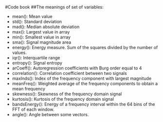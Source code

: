 #Code book 
##The meanings of set of variables:
  * mean(): Mean value <br>
  * std(): Standard deviation<br>
  * mad(): Median absolute deviation<br>
  * max(): Largest value in array<br>
  * min(): Smallest value in array<br>
  * sma(): Signal magnitude area<br>
  * energy(): Energy measure. Sum of the squares divided by the number of values.<br>
  * iqr(): Interquartile range<br>
  * entropy(): Signal entropy<br>
  * arCoeff(): Autoregression coefficients with Burg order equal to 4<br>
  * correlation(): Correlation coefficient between two signals<br>
  * maxInds(): Index of the frequency component with largest magnitude<br>
  * meanFreq(): Weighted average of the frequency components to obtain a mean frequency<br>
  * skewness(): Skewness of the frequency domain signal<br>
  * kurtosis(): Kurtosis of the frequency domain signal<br>
  * bandsEnergy(): Energy of a frequency interval within the 64 bins of the FFT of each window.<br>
  * angle(): Angle between some vectors.<br>
